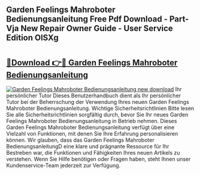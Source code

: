 ## Garden Feelings Mahroboter Bedienungsanleitung Free Pdf Download - Part-Vja New Repair Owner Guide - User Service Edition OlSXg

# <h2><a href="http://df4w2u.blite.top/?on=Garden+Feelings+Mahroboter+Bedienungsanleitung">🔗Download 👉🔴 Garden Feelings Mahroboter Bedienungsanleitung</a></h2>

[![Garden Feelings Mahroboter Bedienungsanleitung new download](https://i.imgur.com/lujVjoI.png)](http://df4w2u.blite.top/?on=Garden+Feelings+Mahroboter+Bedienungsanleitung)
Ihr persönlicher Tutor Dieses Benutzerhandbuch dient als Ihr persönlicher Tutor bei der Beherrschung der Verwendung Ihres neuen Garden Feelings Mahroboter Bedienungsanleitung. Wichtige Sicherheitsrichtlinien Bitte lesen Sie alle Sicherheitsrichtlinien sorgfältig durch, bevor Sie Ihr neues Garden Feelings Mahroboter Bedienungsanleitung in Betrieb nehmen. Dieses Garden Feelings Mahroboter Bedienungsanleitung verfügt über eine Vielzahl von Funktionen, mit denen Sie Ihre Erfahrung personalisieren können. Wir glauben, dass das Garden Feelings Mahroboter BedienungsanleitungD eine klare und prägnante Ressource für Ihr Bestreben war, die Funktionen und Fähigkeiten Ihres neuen Artikels zu verstehen. Wenn Sie Hilfe benötigen oder Fragen haben, steht Ihnen unser Kundenservice-Team jederzeit zur Verfügung.
